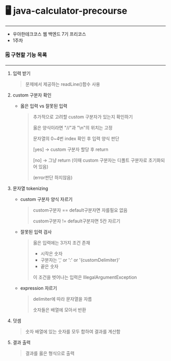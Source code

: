# 🖥️ java-calculator-precourse
<hr>

 - 우아한테크코스 웹 백엔드 7기 프리코스
 - 1주차

### 🗒️ 구현할 기능 목록 

<hr>

1. 입력 받기
   > 문제에서 제공하는 readLine()함수 사용

2. custom 구분자 확인
   - 옳은 입력 vs 잘못된 입력
      > 추가적으로 고려할 custom 구분자가 있는지 확인하기
      > 
      > 옳은 양식이라면 "//"과 "\n"의 위치는 고정
      > 
      > 문자열의 0~4번 index 확인 후 입력 양식 판단
      > 
      > [yes] -> custom 구분자 할당 후 return
      >
      > [no] -> 그냥 return
      > (이때 custom 구분자는 디폴트 구분자로 초기화되어 있음)
      > 
      > (error판단 하지않음) 

3. 문자열 tokenizing
   - custom 구분자 양식 자르기
     > custom구분자 == default구분자면 자를필요 없음
     >
     > custom구분자 != default구분자면 5칸 자르기
   - 잘못된 입력 검사
     > 옳은 입력에는 3가지 조건 존재
     >
     > - 시작은 숫자
     > - 구분자는 ',' or ':' or '{customDelimiter}'
     > - 끝은 숫자
     >
     > 이 조건을 벗어나는 입력은 IllegalArgumentException
   - expression 자르기
     > delimiter에 따라 문자열을 자름
     >
     > 숫자들은 배열에 모아서 반환
     
4. 덧셈
    > 숫자 배열에 있는 숫자를 모두 합하여 결과를 계산함

5. 결과 출력
   > 결과를 옳은 형식으로 출력

